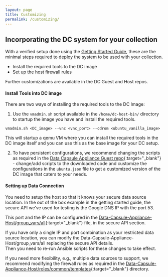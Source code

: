 ```yaml
---
layout: page
title: Customizing
permalink: /customizing/
---
```


## Incorporating the DC system for your collection 

With a verified setup done using the [Getting Started Guide](/data-capsule-appliance/gettingStarted/), these are the minimal steps required to deploy the system to be used
with your collection. 
- Install the required tools to the DC image
- Set up the host firewall rules 

Further customizations are available in the DC Guest and Host repos. 

#### Install Tools into DC image

There are two ways of installing the required tools to the DC Image:

1. Use the `vmadmin.sh` script available in the `/home/dc-host-bin/` directory to startup the image you have and install the required tools. 
```shell
vmadmin.sh <DC_image> --vnc <vnc_port> --cdrom <ubuntu_vanilla_image>
```
This will startup a qemu VM where you can install the required tools in the DC image itself and you can use this as the base image for your DC setup. 

2. To have persistent configurations, we recommend changing the scripts as required in the [Data Capsule Appliance Guest repo](https://github.com/Data-to-Insight-Center/Data-Capsule-Appliance-Guest "Data Capsule Appliance Guest repo"){:target="_blank"} - change/add scripts to the downloaded code and customize the configurations in the `ubuntu.json` file to get a customized version of the DC image that caters to your needs. 

#### Setting up Data Connection
You need to setup the host so that it knows your secure data source location. 
In the out of the box example in the getting started guide, the secure API we’ve used for testing is the Google DNS IP with the port 53. 

This port and the IP can be configured in the [Data-Capsule-Appliance-Host/group_vars/all](https://github.com/Data-to-Insight-Center/Data-Capsule-Appliance-Host/blob/master/group_vars/all "groupvars-all"){:target="_blank"} file, in the secure API section. 

If you have only a single IP and port combination as your restricted data source location, you can modify the Data-Capsule-Appliance-Host/group_vars/all replacing the secure API details.  
Then you need to re-run Ansible scripts for these changes to take effect. 

If you need more flexibility, e.g., multiple data sources to support, we recommend modifying the firewall rules as required in the [Data-Capsule-Appliance-Host/roles/common/templates](https://github.com/Data-to-Insight-Center/Data-Capsule-Appliance-Host/tree/master/roles/common/templates "iptablerule_templates"){:target="_blank"} directory.

